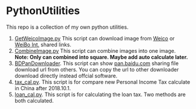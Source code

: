 # PythonUtilities
This repo is a collection of my own python utilities.



1. [GetWeicoImage.py](https://github.com/Kito0615/PythonUtilities/blob/master/Utilities/GetWeicoImage.py) This script can download image from [Weico](https://weico.com/index) or [WeiBo Int.](https://itunes.apple.com/cn/app/%E5%BE%AE%E5%8D%9A%E5%9B%BD%E9%99%85%E7%89%88/id1215210046?mt=8) shared links.
2. [CombineImage.py](https://github.com/Kito0615/PythonUtilities/blob/master/Utilities/CombineImage.py) This script can combine images into one image. **Note: Only can combined into square. Maybe add auto calculate later.** 
3. [BDPanDownloader](https://github.com/Kito0615/PythonUtilities/blob/master/Utilities/BDPanDownloader.py). This script can show [pan.baidu.com](http://pan.baidu.com) sharing file download url from others. You can copy the url to other downloader download directly instead offcial software.
4. [tax_cal.py](https://github.com/Kito0615/PythonUtilities/blob/master/Utilities/tax_cal.py). This script is for compare new Personal Income Tax calculate in China after 2018.10.1.
5. [loan_cal.py](https://github.com/Kito0615/PythonUtilities/blob/master/Utilities/tax_cal.py). This script is for calculating the loan tax. Two methods are both calculated.